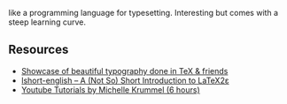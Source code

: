---
---

like a programming language for typesetting. Interesting but comes with a steep learning curve.

## Resources
* [Showcase of beautiful typography done in TeX & friends](https://tex.stackexchange.com/questions/1319/showcase-of-beautiful-typography-done-in-tex-friends)
* [lshort-english – A (Not So) Short Introduction to LaTeX2ε](https://ctan.org/tex-archive/info/lshort/english/)
* [Youtube Tutorials by Michelle Krummel (6 hours)](https://www.youtube.com/watch?v=0ivLZh9xK1Q&list=PL1D4EAB31D3EBC449)